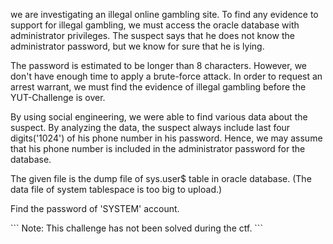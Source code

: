 <html><head>
<meta http-equiv="content-type" content="text/html; charset=UTF-8"></head><body><p>we
 are investigating an illegal online gambling site. To find any evidence
 to support for illegal gambling, we must access the oracle database 
with administrator privileges. The suspect says that he does not know 
the administrator password, but we know for sure that he is lying.
</p><p>
The password is estimated to be longer than 8 characters. However, we 
don't have enough time to apply a brute-force attack. In order to 
request an arrest warrant, we must find the evidence of illegal gambling
 before the YUT-Challenge is over.

</p><p>
By using social engineering, we were able to find various data about the
 suspect. By analyzing the data, the suspect always include last four 
digits('1024') of his phone number in his password. Hence, we may assume
 that his phone number is included in the administrator password for the
 database.

</p><p>
The given file is the dump file of sys.user$ table in oracle database. 
(The data file of system tablespace is too big to upload.) 

</p><p>
Find the password of 'SYSTEM' account.
</p>
```
Note: This challenge has not been solved during the ctf.
```
